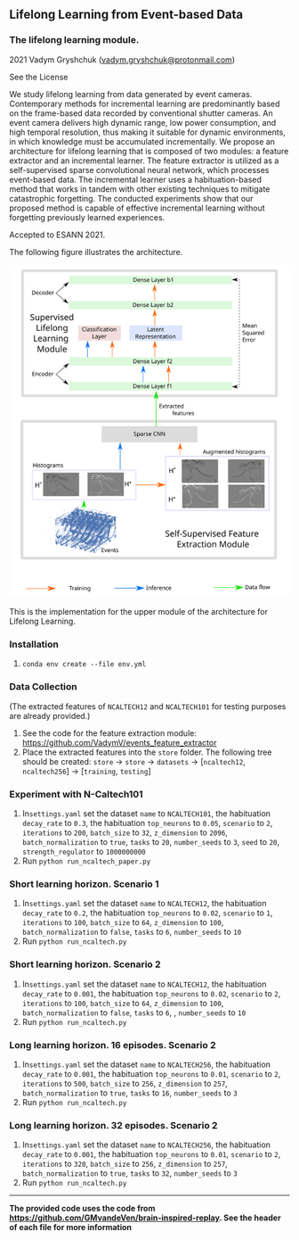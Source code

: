 ## Lifelong Learning from Event-based Data
### The lifelong learning module.
2021 Vadym Gryshchuk (vadym.gryshchuk@protonmail.com)

See the License

We study lifelong learning from data generated by event cameras. Contemporary methods for incremental learning are predominantly based on the frame-based data recorded by conventional shutter cameras. An event camera delivers high dynamic range, low power consumption, and high temporal resolution, thus making it suitable for dynamic environments, in which knowledge must be accumulated incrementally. We propose an architecture for lifelong learning that is composed of two modules: a feature extractor and an incremental learner. The feature extractor is utilized as a self-supervised sparse convolutional neural network, which processes event-based data. The incremental learner uses a habituation-based method that works in tandem with other existing techniques to mitigate catastrophic forgetting. The conducted experiments show that our proposed method is capable of effective incremental learning without forgetting previously learned experiences.

Accepted to ESANN 2021.

The following figure illustrates the architecture.

![Architecture](./architecture.svg)


This is the implementation for the upper module of the architecture for Lifelong Learning. 

### Installation 

1. `conda env create --file env.yml`


### Data Collection
(The extracted features of `NCALTECH12` and `NCALTECH101` for testing purposes are already provided.)

1. See the code for the feature extraction module: https://github.com/VadymV/events_feature_extractor
2. Place the extracted features into the `store` folder. The following tree should be created: `store` -> `store` -> `datasets` -> [`ncaltech12`, `ncaltech256`] -> [`training`, `testing`]

### Experiment with N-Caltech101

1. In`settings.yaml` set the dataset `name` to `NCALTECH101`, the habituation `decay_rate` to `0.3`, the habituation `top_neurons` to `0.05`, `scenario` to `2`, `iterations` to `200`, `batch_size` to `32`, `z_dimension` to `2096`, `batch_normalization` to `true`, `tasks` to `20`, `number_seeds` to `3`, `seed` to `20`, `strength_regulator` to `1000000000`
2. Run `python run_ncaltech_paper.py`


### Short learning horizon. Scenario 1

1. In`settings.yaml` set the dataset `name` to `NCALTECH12`, the habituation `decay_rate` to `0.2`, the habituation `top_neurons` to `0.02`, `scenario` to `1`, `iterations` to `100`, `batch_size` to `64`, `z_dimension` to `100`, `batch_normalization` to `false`, `tasks` to `6`, `number_seeds` to `10`
2. Run `python run_ncaltech.py`

### Short learning horizon. Scenario 2

1. In`settings.yaml` set the dataset `name` to `NCALTECH12`, the habituation `decay_rate` to `0.001`, the habituation `top_neurons` to `0.02`, `scenario` to `2`, `iterations` to `100`, `batch_size` to `64`, `z_dimension` to `100`, `batch_normalization` to `false`, `tasks` to `6`, , `number_seeds` to `10`
2. Run `python run_ncaltech.py`


### Long learning horizon. 16 episodes. Scenario 2

1. In`settings.yaml` set the dataset `name` to `NCALTECH256`, the habituation `decay_rate` to `0.001`, the habituation `top_neurons` to `0.01`, `scenario` to `2`, `iterations` to `500`, `batch_size` to `256`, `z_dimension` to `257`, `batch_normalization` to `true`, `tasks` to `16`, `number_seeds` to `3`
2. Run `python run_ncaltech.py`

### Long learning horizon. 32 episodes. Scenario 2

1. In`settings.yaml` set the dataset `name` to `NCALTECH256`, the habituation `decay_rate` to `0.001`, the habituation `top_neurons` to `0.01`, `scenario` to `2`, `iterations` to `320`, `batch_size` to `256`, `z_dimension` to `257`, `batch_normalization` to `true`, `tasks` to `32`, `number_seeds` to `3`
2. Run `python run_ncaltech.py`

---
**The provided code uses the code from https://github.com/GMvandeVen/brain-inspired-replay. See the header of each file for more information**
